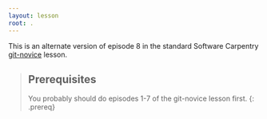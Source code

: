 ```yaml
---
layout: lesson
root: .
---
```

This is an alternate version of episode 8 in the standard Software Carpentry [git-novice](http://swcarpentry.github.io/git-novice/) lesson.

> ## Prerequisites
>
> You probably should do episodes 1-7 of the git-novice lesson first.
{: .prereq}
